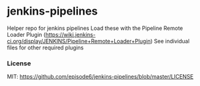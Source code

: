 jenkins-pipelines
=================

Helper repo for jenkins pipelines
Load these with the Pipeline Remote Loader Plugin (https://wiki.jenkins-ci.org/display/JENKINS/Pipeline+Remote+Loader+Plugin)
See individual files for other required plugins

### License
MIT: https://github.com/episode6/jenkins-pipelines/blob/master/LICENSE
